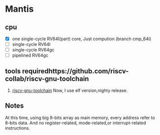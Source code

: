 # Mantis

## cpu
- [x] one single-cycle RV64I(part) core, Just compution (branch cmp_64i)
- [ ] single-cycle RV64I
- [ ] single-cycle RV64gc
- [ ] pipelined RV64gc

## tools requiredhttps://github.com/riscv-collab/riscv-gnu-toolchain
1. [riscv-gnu-toolchain](https://github.com/riscv-collab/riscv-gnu-toolchain)
Now, I use elf version,nighty release.

## Notes
At this time, using big 8-bits array as main memory, every address refer to 8-bits data.
And no register-related, mode-related,or interrupt-related instructions.
